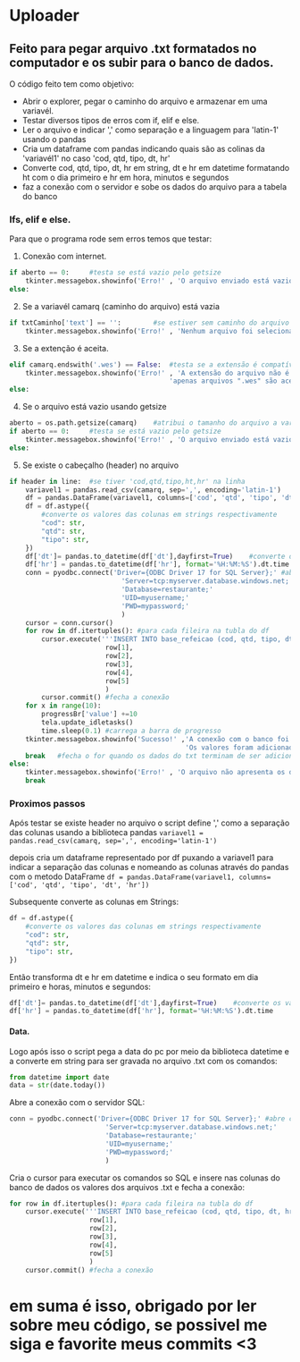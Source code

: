 # Uploader
## Feito para pegar arquivo .txt formatados no computador e os subir para o banco de dados.

O código feito tem como objetivo:
* Abrir o explorer, pegar o caminho do arquivo e armazenar em uma variavél.
* Testar diversos tipos de erros com if, elif e else.
* Ler o arquivo e indicar ',' como separação e a linguagem para 'latin-1' usando o pandas
* Cria um dataframe com pandas indicando quais são as colinas da 'variavél1' no caso 'cod, qtd, tipo, dt, hr'
* Converte cod, qtd, tipo, dt, hr em string, dt e hr em datetime formatando ht com o dia primeiro e hr em hora, minutos e segundos
* faz a conexão com o servidor e sobe os dados do arquivo para a tabela do banco

### Ifs, elif e else.

Para que o programa rode sem erros temos que testar:
1. Conexão com internet.
~~~python
if aberto == 0:     #testa se está vazio pelo getsize
    tkinter.messagebox.showinfo('Erro!' , 'O arquivo enviado está vazio')
else:
~~~
2. Se a variavél camarq (caminho do arquivo) está vazia

~~~python
if txtCaminho['text'] == '':        #se estiver sem caminho do arquivo não roda
    tkinter.messagebox.showinfo('Erro!' , 'Nenhum arquivo foi selecionado')
~~~

3. Se a extenção é aceita.

~~~python
elif camarq.endswith('.wes') == False:  #testa se a extensão é compatível
    tkinter.messagebox.showinfo('Erro!' , 'A extensão do arquivo não é aceita!\n'
                                        'apenas arquivos ".wes" são aceitos!') 
else:
~~~

4. Se o arquivo está vazio usando getsize

~~~python
aberto = os.path.getsize(camarq)    #atribui o tamanho do arquivo a variável
if aberto == 0:     #testa se está vazio pelo getsize
    tkinter.messagebox.showinfo('Erro!' , 'O arquivo enviado está vazio')
else:
~~~

5. Se existe o cabeçalho (header) no arquivo

~~~python
if header in line:  #se tiver 'cod,qtd,tipo,ht,hr' na linha
    variavel1 = pandas.read_csv(camarq, sep=',', encoding='latin-1')    #usa pandas para ser o arquivo csv na variável camarq, indicando que está separado por ',' e escrito em latin-1
    df = pandas.DataFrame(variavel1, columns=['cod', 'qtd', 'tipo', 'dt', 'hr'])    #cria um quadro de dados(dataframe) que pega a variavel1 e indicas as colunas que são o header
    df = df.astype({
        #converte os valores das colunas em strings respectivamente
        "cod": str,
        "qtd": str,
        "tipo": str,
    })
    df['dt']= pandas.to_datetime(df['dt'],dayfirst=True)    #converte os valores da coluna em datetime (apenas data) com dias primeiro
    df['hr'] = pandas.to_datetime(df['hr'], format='%H:%M:%S').dt.time  #converte os valores da coluna em horario no formato hora, minutos e segundos
    conn = pyodbc.connect('Driver={ODBC Driver 17 for SQL Server};' #abre conexão com o banco de dados
                            'Server=tcp:myserver.database.windows.net;'
                            'Database=restaurante;'
                            'UID=myusername;'
                            'PWD=mypassword;'
                            )
    cursor = conn.cursor()
    for row in df.itertuples(): #para cada fileira na tubla do df
        cursor.execute('''INSERT INTO base_refeicao (cod, qtd, tipo, dt, hr) VALUES (?,?,?,?,?)''', #executa o comando sql para inserir os valores nas culunas do banco de dados
                        row[1],
                        row[2],
                        row[3],
                        row[4],
                        row[5]
                        )
        cursor.commit() #fecha a conexão
    for x in range(10):
        progressBr['value'] +=10
        tela.update_idletasks()
        time.sleep(0.1) #carrega a barra de progresso
    tkinter.messagebox.showinfo('Sucesso!' ,'A conexão com o banco foi bem sucedida!\n'
                                            'Os valores foram adicionados ao banco de dados')
    break   #fecha o for quando os dados do txt terminam de ser adicionados no banco de dados
else:
    tkinter.messagebox.showinfo('Erro!' , 'O arquivo não apresenta os dados corretos!') #tratamento de erro caso não tenha header
    break
~~~

### Proximos passos

Após testar se existe header no arquivo o script define ',' como a separação das colunas usando a biblioteca pandas `variavel1 = pandas.read_csv(camarq, sep=',', encoding='latin-1')`

depois cria um dataframe representado por df puxando a variavel1 para indicar a separação das colunas e nomeando as colunas através do pandas com o metodo DataFrame `df = pandas.DataFrame(variavel1, columns=['cod', 'qtd', 'tipo', 'dt', 'hr'])`

Subsequente converte as colunas em Strings:

~~~python
df = df.astype({
    #converte os valores das colunas em strings respectivamente
    "cod": str,
    "qtd": str,
    "tipo": str,
})
~~~

Então transforma dt e hr em datetime e indica o seu formato em dia primeiro e horas, minutos e segundos:

~~~python
df['dt']= pandas.to_datetime(df['dt'],dayfirst=True)    #converte os valores da coluna em datetime (apenas data) com dias primeiro
df['hr'] = pandas.to_datetime(df['hr'], format='%H:%M:%S').dt.time
~~~

#### Data.
Logo após isso o script pega a data do pc por meio da biblioteca datetime e a converte em string para ser gravada no arquivo .txt com os comandos:
~~~python
from datetime import date
data = str(date.today())
~~~

Abre a conexão com o servidor SQL:

~~~python
conn = pyodbc.connect('Driver={ODBC Driver 17 for SQL Server};' #abre conexão com o banco de dados
                        'Server=tcp:myserver.database.windows.net;'
                        'Database=restaurante;'
                        'UID=myusername;'
                        'PWD=mypassword;'
                        )
~~~
Cria o cursor para executar os comandos so SQL e insere nas colunas do banco de dados os valores dos arquivos .txt e fecha a conexão:

~~~python
for row in df.itertuples(): #para cada fileira na tubla do df
    cursor.execute('''INSERT INTO base_refeicao (cod, qtd, tipo, dt, hr) VALUES (?,?,?,?,?)''', #executa o comando sql para inserir os valores nas culunas do banco de dados
                    row[1],
                    row[2],
                    row[3],
                    row[4],
                    row[5]
                    )
    cursor.commit() #fecha a conexão
~~~


# em suma é isso, obrigado por ler sobre meu código, se possivel me siga e favorite meus commits <3